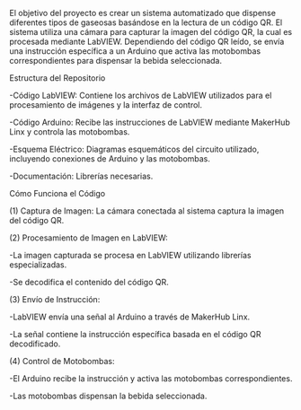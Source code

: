 El objetivo del proyecto es crear un sistema automatizado que dispense diferentes tipos de gaseosas basándose en la lectura de un código QR. El sistema utiliza una cámara para capturar 
la imagen del código QR, la cual es procesada mediante LabVIEW. Dependiendo del código QR leído, se envía una instrucción específica a un Arduino que activa las motobombas correspondientes
para dispensar la bebida seleccionada.

Estructura del Repositorio

   -Código LabVIEW: Contiene los archivos de LabVIEW utilizados para el procesamiento de imágenes y la interfaz de control.
   
   -Código Arduino: Recibe las instrucciones de LabVIEW mediante MakerHub Linx y controla las motobombas.
   
   -Esquema Eléctrico: Diagramas esquemáticos del circuito utilizado, incluyendo conexiones de Arduino y las motobombas.
   
   -Documentación: Librerías necesarias.

Cómo Funciona el Código

(1) Captura de Imagen: La cámara conectada al sistema captura la imagen del código QR.

(2) Procesamiento de Imagen en LabVIEW:

   -La imagen capturada se procesa en LabVIEW utilizando librerías especializadas.
   
   -Se decodifica el contenido del código QR.
 
(3) Envío de Instrucción:

   -LabVIEW envía una señal al Arduino a través de MakerHub Linx.
   
   -La señal contiene la instrucción específica basada en el código QR decodificado.
 
(4) Control de Motobombas:

   -El Arduino recibe la instrucción y activa las motobombas correspondientes.
   
   -Las motobombas dispensan la bebida seleccionada.
